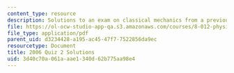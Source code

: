 ```yaml
---
content_type: resource
description: Solutions to an exam on classical mechanics from a previous semester.
file: https://ol-ocw-studio-app-qa.s3.amazonaws.com/courses/8-012-physics-i-classical-mechanics-fall-2008/3d40c70a061aaae1340d62b775aa98e4_quiz3_pract_sol.pdf
file_type: application/pdf
parent_uid: d3234428-a195-ac45-47f7-7522856da9ec
resourcetype: Document
title: 2006 Quiz 2 Solutions
uid: 3d40c70a-061a-aae1-340d-62b775aa98e4
---
```

